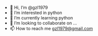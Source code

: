 - 👋 Hi, I’m @gzl1979
- 👀 I’m interested in python
- 🌱 I’m currently learning python
- 💞️ I’m looking to collaborate on ...
- 📫 How to reach me gzl1979@gmail.com

<!---
gzl1979/gzl1979 is a ✨ special ✨ repository because its `README.md` (this file) appears on your GitHub profile.
You can click the Preview link to take a look at your changes.
--->
